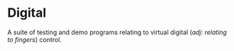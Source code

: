 # Digital
A suite of testing and demo programs relating to virtual digital (*adj: relating to fingers*) control.
